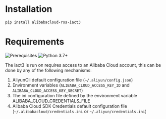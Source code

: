 # Installation

`pip install alibabacloud-ros-iact3`

# Requirements
![Prerequisites](https://img.shields.io/badge/Prerequisites-pip-blue.svg)
 ![Python 3.7+](https://img.shields.io/badge/Python-3.7+-blue.svg)

The iact3 is run on requires access to an Alibaba Cloud account, this can be done by any of the following mechanisms:
1. AliyunCli default configuration file (`~/.aliyun/config.json`)
2. Environment variables (`ALIBABA_CLOUD_ACCESS_KEY_ID` and `ALIBABA_CLOUD_ACCESS_KEY_SECRET`)
3. The ini configuration file defined by the environment variable ALIBABA_CLOUD_CREDENTIALS_FILE
4. Alibaba Cloud SDK Credentials default configuration file (`~/.alibabacloud/credentials.ini` or `~/.aliyun/credentials.ini`)
